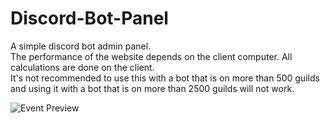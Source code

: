 # Discord-Bot-Panel
A simple discord bot admin panel.  
The performance of the website depends on the client computer. All calculations are done on the client.  
It's not recommended to use this with a bot that is on more than 500 guilds and using it with a bot that is on more than 2500 guilds will not work.  
  
![Event Preview](https://media.giphy.com/media/g4OsIwIpRDS3qCFnbG/giphy.gif)
